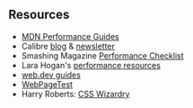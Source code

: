 ## Resources

* [MDN Performance Guides](https://developer.mozilla.org/en-US/docs/Web/Performance)
* Calibre [blog](https://calibreapp.com/blog/category/web-performance) & [newsletter](https://calibreapp.com/newsletter)
* Smashing Magazine [Performance Checklist](https://www.smashingmagazine.com/guides/performance/)
* Lara Hogan's [performance resources](https://larahogan.me/performance/)
* [web.dev guides](https://web.dev/fast/)
* [WebPageTest](https://www.webpagetest.org/)
* Harry Roberts: [CSS Wizardry](https://csswizardry.com/)
